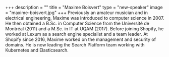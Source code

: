 +++
description = ""
title = "Maxime Boisvert"
type = "new-speaker"
image = "maxime-boisvert.jpg"
+++
Previously an amateur musician and in electrical engineering, Maxime was introduced to computer science in 2007. He then obtained a B.Sc. in Computer Science from the Université de Montréal (2011) and a M.Sc. in IT at UQAM (2017). Before joining Shopify, he worked at Lexum as a search engine specialist and a team leader. At Shopify since 2016, Maxime worked on the management and security of domains. He is now leading the Search Platform team working with Kubernetes and Elasticsearch.